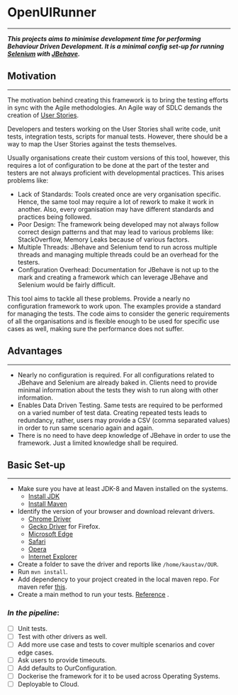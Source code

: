 # OpenUIRunner

---
 ***This projects aims to minimise development time for performing Behaviour 
 Driven Development.
 It is a minimal config set-up for running [Selenium](https://www.selenium.dev/) with [JBehave](https://jbehave.org/).***

## Motivation

---
The motivation behind creating this framework is to bring the testing 
efforts in sync with the Agile methodologies. An Agile way of SDLC demands 
the creation of [User Stories](https://en.wikipedia.org/wiki/User_story).

Developers and testers working on the User Stories shall write code, unit 
tests, integration tests, scripts for manual tests. However, there should be 
a way to map the User Stories against the tests themselves.

Usually organisations create their custom versions of this tool, however, 
this requires a lot of configuration to be done at the part of the tester 
and testers are not always proficient with developmental practices. This 
arises problems like:
- Lack of Standards: Tools created once are very organisation specific. 
  Hence, the same tool may require a lot of rework to make it work in 
  another. Also, every organisation may have different standards and 
  practices being followed.
- Poor Design: The framework being developed may not always follow correct 
  design patterns and that may lead to various problems like: StackOverflow, 
  Memory Leaks because of various factors.
- Multiple Threads: JBehave and Selenium tend to run across multiple threads 
  and managing multiple threads could be an overhead for the testers.
- Configuration Overhead: Documentation for JBehave is not up to the mark 
  and creating a framework which can leverage JBehave and Selenium would be 
  fairly difficult.
  
This tool aims to tackle all these problems. Provide a nearly no 
configuration framework to work upon. The examples provide a standard for 
managing the tests. The code aims to consider the generic requirements of 
all the organisations and is flexible enough to be used for specific use 
cases as well, making sure the performance does not suffer.

## Advantages

---
- Nearly no configuration is required. For all configurations related to 
  JBehave and Selenium are already baked in. Clients need to provide minimal 
  information about the tests they wish to run along with other information.
- Enables Data Driven Testing. Same tests are required to be performed on a 
  varied number of test data. Creating repeated tests leads to redundancy, 
  rather, users may provide a CSV (comma separated values) in order to run 
  same scenario again and again.
- There is no need to have deep knowledge of JBehave in order to use the 
  framework. Just a limited knowledge shall be required.
  
## Basic Set-up

----
- Make sure you have at least JDK-8 and Maven installed on the systems.
  - [Install JDK](https://www.oracle.com/in/java/technologies/javase-downloads.html)
  - [Install Maven](http://maven.apache.org/install.html)
- Identify the version of your browser and download relevant drivers.
  - [Chrome Driver](https://chromedriver.chromium.org/)
  - [Gecko Driver](https://github.com/mozilla/geckodriver/releases) for Firefox.
  - [Microsoft Edge](https://developer.microsoft.com/en-us/microsoft-edge/tools/webdriver/)
  - [Safari](https://developer.apple.com/documentation/webkit/testing_with_webdriver_in_safari)
  - [Opera](https://github.com/operasoftware/operachromiumdriver/releases)
  - [Internet Explorer](https://www.microsoft.com/en-us/download/details.aspx?id=44069)
- Create a folder to save the driver and reports like `/home/kaustav/OUR`.
- Run `mvn install`.
- Add dependency to your project created in the local maven repo. For maven 
  refer [this](https://github.com/kaustavsarkar/OpenUIRunner/blob/main/google-test/pom.xml).
- Create a main method to run your tests. [Reference](https://github.com/kaustavsarkar/OpenUIRunner/blob/main/google-test/src/main/java/org/our/example/OURTestRunner.java) .
### *In the pipeline*:
- [ ] Unit tests.
- [ ] Test with other drivers as well.
- [ ] Add more use case and tests to cover multiple scenarios and cover edge 
  cases.
- [ ] Ask users to provide timeouts.
- [ ] Add defaults to OurConfiguration.
- [ ] Dockerise the framework for it to be used across Operating Systems.
- [ ] Deployable to Cloud.